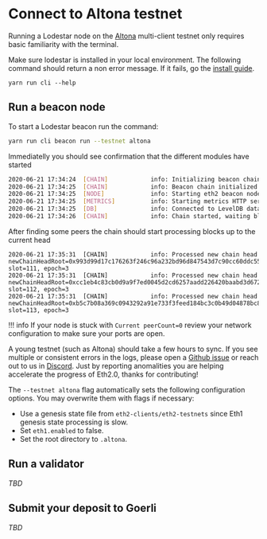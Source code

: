 # Connect to Altona testnet

Running a Lodestar node on the [Altona](https://github.com/goerli/altona) multi-client testnet only requires basic familiarity with the terminal.

Make sure lodestar is installed in your local environment. The following command should return a non error message. If it fails, go the [install guide](/install).

```
yarn run cli --help
```

## Run a beacon node

To start a Lodestar beacon run the command:

```bash
yarn run cli beacon run --testnet altona
```

Immediatelly you should see confirmation that the different modules have started

```bash
2020-06-21 17:34:24  [CHAIN]            info: Initializing beacon chain with state root 0x773c694b47504d789dc768d2356f691866b47833d0d85e02511d7cd339925b17 and genesis block root 0x19aa2deaa02cac9774eb8948a8ead1ebe851ba9590878a10cd5767092e16ba12
2020-06-21 17:34:25  [CHAIN]            info: Beacon chain initialized
2020-06-21 17:34:25  [NODE]             info: Starting eth2 beacon node - LODESTAR!
2020-06-21 17:34:25  [METRICS]          info: Starting metrics HTTP server on port 5000
2020-06-21 17:34:25  [DB]               info: Connected to LevelDB database at .altona/beacon/chain-db
2020-06-21 17:34:26  [CHAIN]            info: Chain started, waiting blocks and attestations
```

After finding some peers the chain should start processing blocks up to the current head

```
2020-06-21 17:35:31  [CHAIN]            info: Processed new chain head newChainHeadRoot=0x993d99d17c176263f246c96a232bd96d847543d7c90cc60ddc559edcab99b2e6, slot=111, epoch=3
2020-06-21 17:35:31  [CHAIN]            info: Processed new chain head newChainHeadRoot=0xcc1eb4c83cb0d9a9f7ed0045d2cd6257aadd226420baabd3d672be35605fe470, slot=112, epoch=3
2020-06-21 17:35:31  [CHAIN]            info: Processed new chain head newChainHeadRoot=0xb5c7b08a369c0943292a91e733f3feed184bc3c0b49d04878bc86e0705c15fe8, slot=113, epoch=3
```

<!-- prettier-ignore-start -->
!!! info
    If your node is stuck with `Current peerCount=0` review your network configuration to make sure your ports are open.
<!-- prettier-ignore-end -->

A young testnet (such as Altona) should take a few hours to sync. If you see multiple or consistent errors in the logs, please open a [Github issue](https://github.com/ChainSafe/lodestar/issues/new) or reach out to us in [Discord](https://discord.gg/yjyvFRP). Just by reporting anomalities you are helping accelerate the progress of Eth2.0, thanks for contributing!

The `--testnet altona` flag automatically sets the following configuration options. You may overwrite them with flags if necessary:

- Use a genesis state file from `eth2-clients/eth2-testnets` since Eth1 genesis state processing is slow.
- Set `eth1.enabled` to false.
- Set the root directory to `.altona`.

## Run a validator

_TBD_

## Submit your deposit to Goerli

_TBD_
